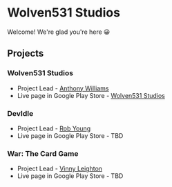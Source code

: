 # Wolven531 Studios

Welcome! We're glad you're here 😀

## Projects

### Wolven531 Studios

- Project Lead - [Anthony Williams](https://github.com/Wolven531)
- Live page in Google Play Store - [Wolven531 Studios](https://play.google.com/store/apps/details?id=com.wolven531.wolven531studios)

### DevIdle

- Project Lead - [Rob Young](https://github.com/merlin1320)
- Live page in Google Play Store - TBD

### War: The Card Game

- Project Lead - [Vinny Leighton](https://github.com/VincentLeighton)
- Live page in Google Play Store - TBD
